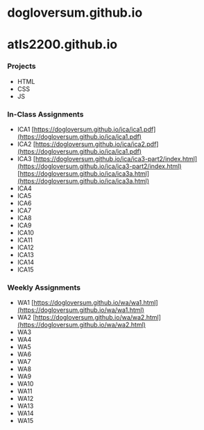 # dogloversum.github.io

# atls2200.github.io
### **Projects**

* HTML
* CSS
* JS

### **In-Class Assignments**

+ ICA1
    [https://dogloversum.github.io/ica/ica1.pdf](https://dogloversum.github.io/ica/ica1.pdf)
+ ICA2
    [https://dogloversum.github.io/ica/ica2.pdf](https://dogloversum.github.io/ica/ica1.pdf)
+ ICA3
    [https://dogloversum.github.io/ica/ica3-part2/index.html](https://dogloversum.github.io/ica/ica3-part2/index.html)
    [https://dogloversum.github.io/ica/ica3a.html](https://dogloversum.github.io/ica/ica3a.html)
+ ICA4
+ ICA5
+ ICA6
+ ICA7
+ ICA8
+ ICA9
+ ICA10
+ ICA11
+ ICA12
+ ICA13
+ ICA14
+ ICA15

### **Weekly Assignments**

- WA1
    [https://dogloversum.github.io/wa/wa1.html](https://dogloversum.github.io/wa/wa1.html)
- WA2
    [https://dogloversum.github.io/wa/wa2.html](https://dogloversum.github.io/wa/wa2.html)
- WA3
- WA4
- WA5
- WA6
- WA7
- WA8
- WA9
- WA10
- WA11
- WA12
- WA13
- WA14
- WA15




